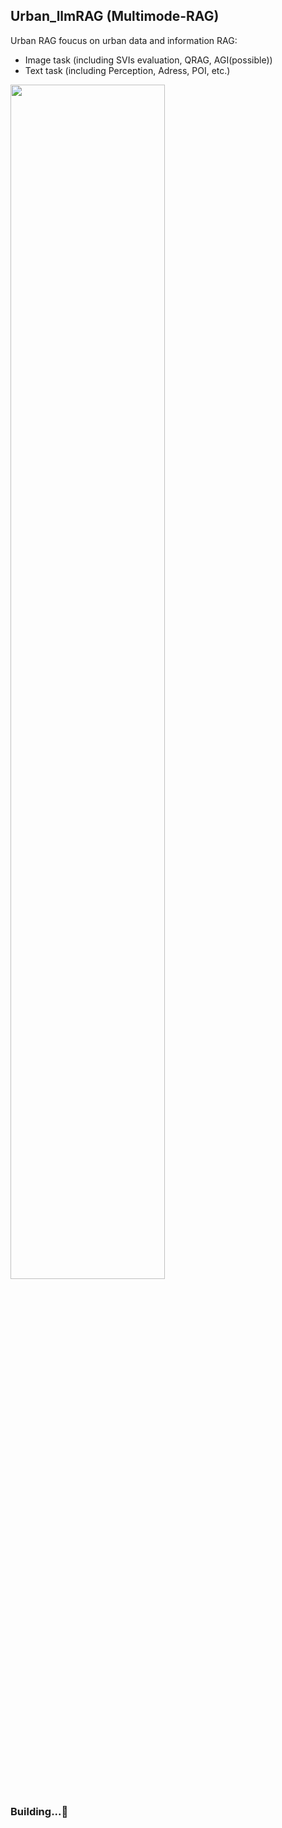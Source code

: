 ## Urban_llmRAG (Multimode-RAG)
Urban RAG foucus on urban data and information RAG:  
- Image task (including SVIs evaluation, QRAG, AGI(possible))  
- Text task (including Perception, Adress, POI, etc.)  

<img src="https://github.com/MMHHRR/urban_llmRAG/assets/108106537/da632a24-4358-4b3c-90a5-16d169011140" width=70% height=70%>

### Building...🤗

